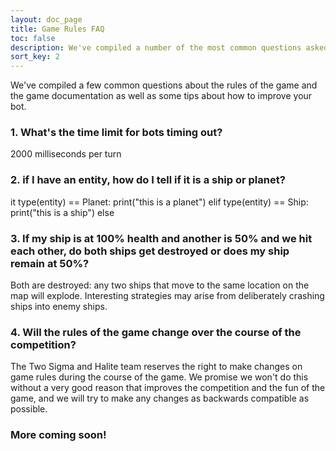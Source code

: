 ```yaml
---
layout: doc_page
title: Game Rules FAQ
toc: false
description: We've compiled a number of the most common questions asked about the rules of Halite.
sort_key: 2
---
```

We've compiled a few common questions about the rules of the game and the game documentation as well as some tips about how to improve your bot. 

### 1. What's the time limit for bots timing out?
2000 milliseconds per turn

### 2. if I have an entity, how do I tell if it is a ship or planet?
 
it type(entity) == Planet:
    print("this is a planet")
elif type(entity) == Ship:
    print("this is a ship")
else

### 3. If my ship is at 100% health and another is 50% and we hit each other, do both ships get destroyed or does my ship remain at 50%?
Both are destroyed: any two ships that move to the same location on the map will explode.
Interesting strategies may arise from deliberately crashing ships into enemy ships.

### 4. Will the rules of the game change over the course of the competition?
The Two Sigma and Halite team reserves the right to make changes on game rules during the course of the game. We promise we won't do this without a very good reason that improves the competition and the fun of the game, and we will try to make any changes as backwards compatible as possible.

### More coming soon!